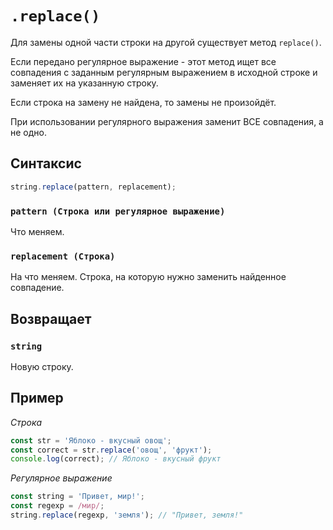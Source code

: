 # `.replace()`

Для замены одной части строки на другой существует метод `replace()`.

Если передано регулярное выражение - этот метод ищет все совпадения с заданным регулярным выражением в исходной строке и заменяет их на указанную строку.

Если строка на замену не найдена, то замены не произойдёт.

При использовании регулярного выражения заменит ВСЕ совпадения, а не одно.

## Синтаксис

```js
string.replace(pattern, replacement);
```

### `pattern (Строка или регулярное выражение)`

Что меняем.

### `replacement (Строка)`

На что меняем. Строка, на которую нужно заменить найденное совпадение.

## Возвращает

### `string`

Новую строку.

## Пример

_Строка_

```js
const str = 'Яблоко - вкусный овощ';
const correct = str.replace('овощ', 'фрукт');
console.log(correct); // Яблоко - вкусный фрукт
```

_Регулярное выражение_

```js
const string = 'Привет, мир!';
const regexp = /мир/;
string.replace(regexp, 'земля'); // "Привет, земля!"
```

